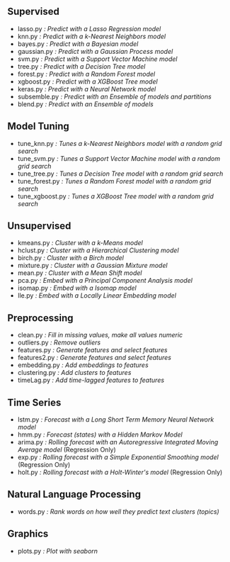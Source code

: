 ## Supervised
- lasso.py     *: Predict with a Lasso Regression model*
- knn.py       *: Predict with a k-Nearest Neighbors model*
- bayes.py     *: Predict with a Bayesian model*
- gaussian.py  *: Predict with a Gaussian Process model*
- svm.py       *: Predict with a Support Vector Machine model*
- tree.py      *: Predict with a Decision Tree model*
- forest.py    *: Predict with a Random Forest model*
- xgboost.py   *: Predict with a XGBoost Tree model*
- keras.py     *: Predict with a Neural Network model*
- subsemble.py *: Predict with an Ensemble of models and partitions*
- blend.py     *: Predict with an Ensemble of models*

## Model Tuning
- tune_knn.py *: Tunes a k-Nearest Neighbors model with a random grid search*
- tune_svm.py *: Tunes a Support Vector Machine model with a random grid search*
- tune_tree.py *: Tunes a Decision Tree model with a random grid search*
- tune_forest.py *: Tunes a Random Forest model with a random grid search*
- tune_xgboost.py *: Tunes a XGBoost Tree model with a random grid search*

## Unsupervised
- kmeans.py *: Cluster with a k-Means model*
- hclust.py *: Cluster with a Hierarchical Clustering model*
- birch.py *: Cluster with a Birch model*
- mixture.py *: Cluster with a Gaussian Mixture model*
- mean.py *: Cluster with a Mean Shift model*
- pca.py *: Embed with a Principal Component Analysis model*
- isomap.py *: Embed with a Isomap model*
- lle.py *: Embed with a Locally Linear Embedding model*

## Preprocessing
- clean.py *: Fill in missing values, make all values numeric*
- outliers.py *: Remove outliers*
- features.py *: Generate features and select features*
- features2.py *: Generate features and select features*
- embedding.py *: Add embeddings to features*
- clustering.py *: Add clusters to features*
- timeLag.py *: Add time-lagged features to features*

## Time Series
- lstm.py *: Forecast with a Long Short Term Memory Neural Network model*
- hmm.py *: Forecast (states) with a Hidden Markov Model*
- arima.py *: Rolling forecast with an Autoregressive Integrated Moving Average model* (Regression Only)
- exp.py *: Rolling forecast with a Simple Exponential Smoothing model* (Regression Only)
- holt.py *: Rolling forecast with a Holt-Winter's model* (Regression Only)

## Natural Language Processing
- words.py *: Rank words on how well they predict text clusters (topics)*

## Graphics
- plots.py *: Plot with seaborn*
